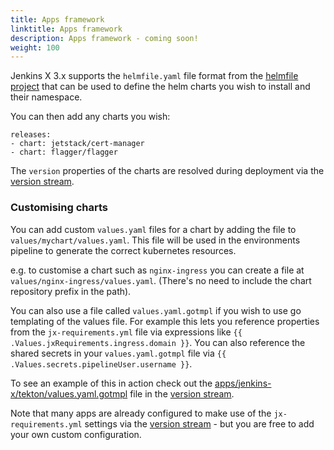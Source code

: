 ```yaml
---
title: Apps framework
linktitle: Apps framework
description: Apps framework - coming soon!
weight: 100
---
```



Jenkins X 3.x supports the `helmfile.yaml` file format from the [helmfile project](https://github.com/roboll/helmfile) that can be used to define the helm charts you wish to install and their namespace.

You can then add any charts you wish:

```
releases:
- chart: jetstack/cert-manager 
- chart: flagger/flagger
``` 

The `version` properties of the charts are resolved during deployment via the [version stream](https://jenkins-x.io/about/concepts/version-stream/).


### Customising charts

You can add custom `values.yaml` files for a chart by adding the file to `values/mychart/values.yaml`. This file will be used in the environments pipeline to generate the correct kubernetes resources.

e.g. to customise a chart such as `nginx-ingress` you can create a file at `values/nginx-ingress/values.yaml`. (There's no need to include the chart repository prefix in the path).

You can also use a file called `values.yaml.gotmpl` if you wish to use go templating of the values file. For example this lets you reference properties from the `jx-requirements.yml` file via expressions like `{{ .Values.jxRequirements.ingress.domain }}`. You can also reference the shared secrets in your `values.yaml.gotmpl` file via `{{ .Values.secrets.pipelineUser.username }}`.

To see an example of this in action check out the [apps/jenkins-x/tekton/values.yaml.gotmpl](https://github.com/jenkins-x/jxr-versions/tree/master/apps/jenkins-x/tekton/values.yaml.gotmpl) file in the [version stream](https://jenkins-x.io/about/concepts/version-stream/).

Note that many apps are already configured to make use of the `jx-requirements.yml` settings via the [version stream](https://jenkins-x.io/about/concepts/version-stream/) - but you are free to add your own custom configuration. 